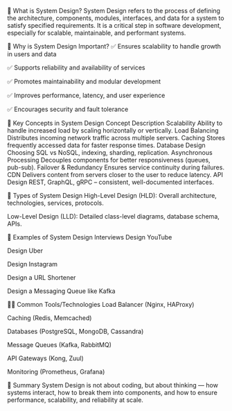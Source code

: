 📘 What is System Design?
System Design refers to the process of defining the architecture, components, modules, interfaces, and data for a system to satisfy specified requirements. It is a critical step in software development, especially for scalable, maintainable, and performant systems.

🔧 Why is System Design Important?
✅ Ensures scalability to handle growth in users and data

✅ Supports reliability and availability of services

✅ Promotes maintainability and modular development

✅ Improves performance, latency, and user experience

✅ Encourages security and fault tolerance

🧠 Key Concepts in System Design
Concept	Description
Scalability	Ability to handle increased load by scaling horizontally or vertically.
Load Balancing	Distributes incoming network traffic across multiple servers.
Caching	Stores frequently accessed data for faster response times.
Database Design	Choosing SQL vs NoSQL, indexing, sharding, replication.
Asynchronous Processing	Decouples components for better responsiveness (queues, pub-sub).
Failover & Redundancy	Ensures service continuity during failures.
CDN	Delivers content from servers closer to the user to reduce latency.
API Design	REST, GraphQL, gRPC – consistent, well-documented interfaces.

🧱 Types of System Design
High-Level Design (HLD): Overall architecture, technologies, services, protocols.

Low-Level Design (LLD): Detailed class-level diagrams, database schema, APIs.

📘 Examples of System Design Interviews
Design YouTube

Design Uber

Design Instagram

Design a URL Shortener

Design a Messaging Queue like Kafka

🧑‍💻 Common Tools/Technologies
Load Balancer (Nginx, HAProxy)

Caching (Redis, Memcached)

Databases (PostgreSQL, MongoDB, Cassandra)

Message Queues (Kafka, RabbitMQ)

API Gateways (Kong, Zuul)

Monitoring (Prometheus, Grafana)

🏁 Summary
System Design is not about coding, but about thinking — how systems interact, how to break them into components, and how to ensure performance, scalability, and reliability at scale.

